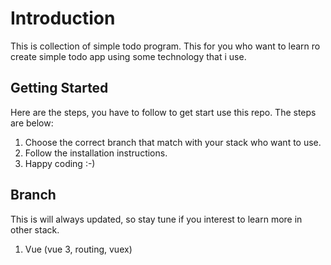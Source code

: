 # Introduction

This is collection of simple todo program. This for you who want to learn ro create simple todo app using some technology that i use.

## Getting Started

Here are the steps, you have to follow to get start use this repo. The steps are below:

1. Choose the correct branch that match with your stack who want to use.
2. Follow the installation instructions.
3. Happy coding :-)

## Branch

This is will always updated, so stay tune if you interest to learn more in other stack.

1. Vue (vue 3, routing, vuex)
